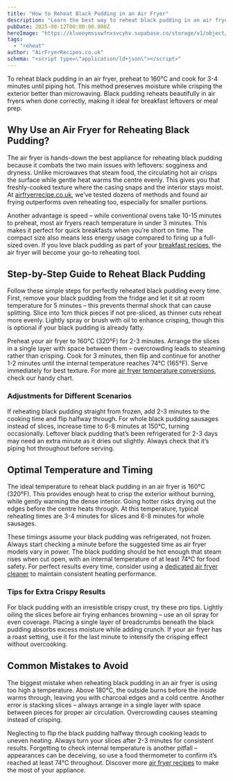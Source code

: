 ```yaml
---
title: "How to Reheat Black Pudding in an Air Fryer"
description: "Learn the best way to reheat black pudding in an air fryer for crispy edges and moist centres. Get perfect timings, temperatures, and tips for leftovers at airfryerrecipe.co.uk."
pubDate: 2025-08-12T00:00:00.000Z
heroImage: "https://klueoymssxwfnxsvcyhv.supabase.co/storage/v1/object/public/md/how-to-reheat-black-pudding-in-air-fryer-17bfb404.png"
tags:
  - "reheat"
author: "AirFryerRecipes.co.uk"
schema: "<script type=\"application/ld+json\"></script>"
---
```


<p>To reheat black pudding in an air fryer, preheat to 160°C and cook for 3-4 minutes until piping hot. This method preserves moisture while crisping the exterior better than microwaving. Black pudding reheats beautifully in air fryers when done correctly, making it ideal for breakfast leftovers or meal prep.</p>

<h2>Why Use an Air Fryer for Reheating Black Pudding?</h2>
<p>The air fryer is hands-down the best appliance for reheating black pudding because it combats the two main issues with leftovers: sogginess and dryness. Unlike microwaves that steam food, the circulating hot air crisps the surface while gentle heat warms the centre evenly. This gives you that freshly-cooked texture where the casing snaps and the interior stays moist. At <a href=https://www.airfryerrecipe.co.uk/>airfryerrecipe.co.uk</a>, we’ve tested dozens of methods and found air frying outperforms oven reheating too, especially for smaller portions.</p>
<p>Another advantage is speed – while conventional ovens take 10-15 minutes to preheat, most air fryers reach temperature in under 3 minutes. This makes it perfect for quick breakfasts when you’re short on time. The compact size also means less energy usage compared to firing up a full-sized oven. If you love black pudding as part of your <a href=https://www.airfryerrecipe.co.uk/recipe-category/breakfast>breakfast recipes</a>, the air fryer will become your go-to reheating tool.</p>

<h2>Step-by-Step Guide to Reheat Black Pudding</h2>
<p>Follow these simple steps for perfectly reheated black pudding every time. First, remove your black pudding from the fridge and let it sit at room temperature for 5 minutes – this prevents thermal shock that can cause splitting. Slice into 1cm thick pieces if not pre-sliced, as thinner cuts reheat more evenly. Lightly spray or brush with oil to enhance crisping, though this is optional if your black pudding is already fatty.</p>
<p>Preheat your air fryer to 160°C (320°F) for 2-3 minutes. Arrange the slices in a single layer with space between them – overcrowding leads to steaming rather than crisping. Cook for 3 minutes, then flip and continue for another 1-2 minutes until the internal temperature reaches 74°C (165°F). Serve immediately for best texture. For more <a href=https://www.airfryerrecipe.co.uk/air-fryer-conversion-chart>air fryer temperature conversions</a>, check our handy chart.</p>

<h3>Adjustments for Different Scenarios</h3>
<p>If reheating black pudding straight from frozen, add 2-3 minutes to the cooking time and flip halfway through. For whole black pudding sausages instead of slices, increase time to 6-8 minutes at 150°C, turning occasionally. Leftover black pudding that’s been refrigerated for 2-3 days may need an extra minute as it dries out slightly. Always check that it’s piping hot throughout before serving.</p>

<h2>Optimal Temperature and Timing</h2>
<p>The ideal temperature to reheat black pudding in an air fryer is 160°C (320°F). This provides enough heat to crisp the exterior without burning, while gently warming the dense interior. Going hotter risks drying out the edges before the centre heats through. At this temperature, typical reheating times are 3-4 minutes for slices and 6-8 minutes for whole sausages.</p>
<p>These timings assume your black pudding was refrigerated, not frozen. Always start checking a minute before the suggested time as air fryer models vary in power. The black pudding should be hot enough that steam rises when cut open, with an internal temperature of at least 74°C for food safety. For perfect results every time, consider using a <a href=https://www.airfryerrecipe.co.uk/air-fryer-cleaner>dedicated air fryer cleaner</a> to maintain consistent heating performance.</p>

<h3>Tips for Extra Crispy Results</h3>
<p>For black pudding with an irresistible crispy crust, try these pro tips. Lightly oiling the slices before air frying enhances browning – use an oil spray for even coverage. Placing a single layer of breadcrumbs beneath the black pudding absorbs excess moisture while adding crunch. If your air fryer has a roast setting, use it for the last minute to intensify the crisping effect without overcooking.</p>

<h2>Common Mistakes to Avoid</h2>
<p>The biggest mistake when reheating black pudding in an air fryer is using too high a temperature. Above 180°C, the outside burns before the inside warms through, leaving you with charcoal edges and a cold centre. Another error is stacking slices – always arrange in a single layer with space between pieces for proper air circulation. Overcrowding causes steaming instead of crisping.</p>
<p>Neglecting to flip the black pudding halfway through cooking leads to uneven heating. Always turn your slices after 2-3 minutes for consistent results. Forgetting to check internal temperature is another pitfall – appearances can be deceiving, so use a food thermometer to confirm it’s reached at least 74°C throughout. Discover more <a href=https://www.airfryerrecipe.co.uk/recipes>air fryer recipes</a> to make the most of your appliance.</p>